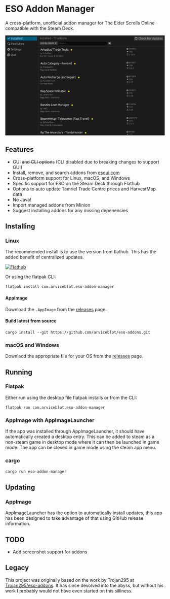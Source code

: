 # ESO Addon Manager

A cross-platform, unofficial addon manager for The Elder Scrolls Online compatible with the Steam Deck.

![Image of main window](/docs/images/main.png)

## Features

- GUI ~~and CLI options~~ (CLI disabled due to breaking changes to support GUI)
- Install, remove, and search addons from [esoui.com](https://www.esoui.com)
- Cross-platform support for Linux, macOS, and Windows
- Specific support for ESO on the Steam Deck through Flathub
- Options to auto update Tamriel Trade Centre prices and HarvestMap data
- No Java!
- Import managed addons from Minion
- Suggest installing addons for any missing depenencies

## Installing

### Linux

The recommended install is to use the version from flathub. This has the added benefit of centralized updates.

<a href="https://flathub.org/apps/details/com.arviceblot.eso-addon-manager"><img src="https://flathub.org/assets/badges/flathub-badge-en.png" alt="Flathub" height="50"/></a>

Or using the flatpak CLI:

```shell
flatpak install com.arviceblot.eso-addon-manager
```

#### AppImage

Download the `.AppImage` from the [releases](https://github.com/arviceblot/eso-addons/releases) page.


#### Build latest from source

```shell
cargo install --git https://github.com/arviceblot/eso-addons.git
```

### macOS and Windows

Downlaod the appropriate file for your OS from the [releases](https://github.com/arviceblot/eso-addons/releases) page.

## Running

### Flatpak

Either run using the desktop file flatpak installs or from the CLI:

```shell
flatpak run com.arviceblot.eso-addon-manager
```

### AppImage with AppImageLauncher

If the app was installed through AppImageLauncher, it should have automatically created a desktop entry. This can be added to steam as a non-steam game in desktop mode where it can then be launched in game mode. The app can be closed in game mode using the steam app menu.

### cargo

```shell
cargo run eso-addon-manager
```

## Updating

### AppImage

AppImageLauncher has the option to automatically install updates, this app has been designed to take advantage of that using GitHub release information.

## TODO

- Add screenshot support for addons

## Legacy

This project was originally based on the work by Trojan295 at [Trojan295/eso-addons](https://github.com/Trojan295/eso-addons). It has since devolved into the abyss, but without his work I probably would not have even started on this silliness.
